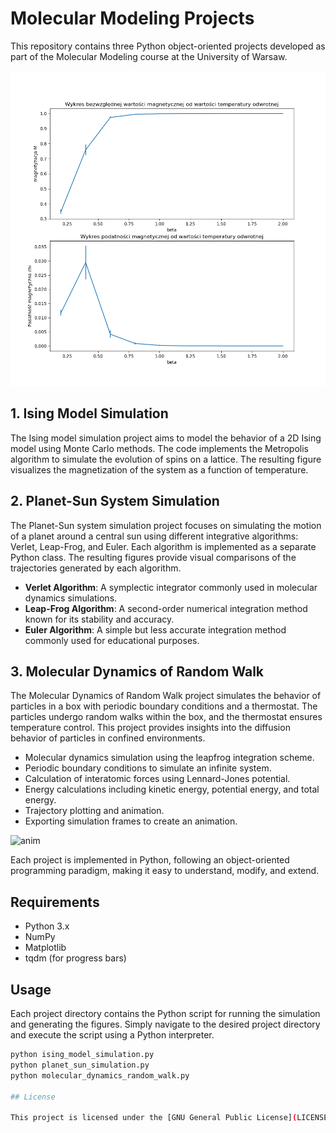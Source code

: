 # Molecular Modeling Projects

This repository contains three Python object-oriented projects developed as part of the Molecular Modeling course at the University of Warsaw.

![ising](ising_model/results_plots.png)
## 1. Ising Model Simulation

The Ising model simulation project aims to model the behavior of a 2D Ising model using Monte Carlo methods. The code implements the Metropolis algorithm to simulate the evolution of spins on a lattice. The resulting figure visualizes the magnetization of the system as a function of temperature.

## 2. Planet-Sun System Simulation

The Planet-Sun system simulation project focuses on simulating the motion of a planet around a central sun using different integrative algorithms: Verlet, Leap-Frog, and Euler. Each algorithm is implemented as a separate Python class. The resulting figures provide visual comparisons of the trajectories generated by each algorithm.

- **Verlet Algorithm**: A symplectic integrator commonly used in molecular dynamics simulations.
- **Leap-Frog Algorithm**: A second-order numerical integration method known for its stability and accuracy.
- **Euler Algorithm**: A simple but less accurate integration method commonly used for educational purposes.

## 3. Molecular Dynamics of Random Walk

The Molecular Dynamics of Random Walk project simulates the behavior of particles in a box with periodic boundary conditions and a thermostat. The particles undergo random walks within the box, and the thermostat ensures temperature control. This project provides insights into the diffusion behavior of particles in confined environments.

- Molecular dynamics simulation using the leapfrog integration scheme.
- Periodic boundary conditions to simulate an infinite system.
- Calculation of interatomic forces using Lennard-Jones potential.
- Energy calculations including kinetic energy, potential energy, and total energy.
- Trajectory plotting and animation.
- Exporting simulation frames to create an animation.

![anim](animacja.gif)



Each project is implemented in Python, following an object-oriented programming paradigm, making it easy to understand, modify, and extend.

## Requirements

- Python 3.x
- NumPy
- Matplotlib
- tqdm (for progress bars)

## Usage

Each project directory contains the Python script for running the simulation and generating the figures. Simply navigate to the desired project directory and execute the script using a Python interpreter.

```bash
python ising_model_simulation.py
python planet_sun_simulation.py
python molecular_dynamics_random_walk.py

## License

This project is licensed under the [GNU General Public License](LICENSE) - see the [LICENSE](LICENSE) file for details.
